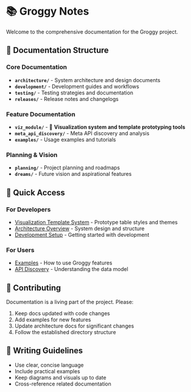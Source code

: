 # 📚 Groggy Notes

Welcome to the comprehensive documentation for the Groggy project.

## 📁 Documentation Structure

### Core Documentation
- **`architecture/`** - System architecture and design documents
- **`development/`** - Development guides and workflows
- **`testing/`** - Testing strategies and documentation
- **`releases/`** - Release notes and changelogs

### Feature Documentation
- **`viz_module/`** - 🎨 **Visualization system and template prototyping tools**
- **`meta_api_discovery/`** - Meta API discovery and analysis
- **`examples/`** - Usage examples and tutorials

### Planning & Vision
- **`planning/`** - Project planning and roadmaps
- **`dreams/`** - Future vision and aspirational features

## 🎯 Quick Access

### For Developers
- [Visualization Template System](viz_module/) - Prototype table styles and themes
- [Architecture Overview](architecture/) - System design and structure
- [Development Setup](development/) - Getting started with development

### For Users
- [Examples](examples/) - How to use Groggy features
- [API Discovery](meta_api_discovery/) - Understanding the data model

## 🔄 Contributing

Documentation is a living part of the project. Please:
1. Keep docs updated with code changes
2. Add examples for new features
3. Update architecture docs for significant changes
4. Follow the established directory structure

## 📖 Writing Guidelines

- Use clear, concise language
- Include practical examples
- Keep diagrams and visuals up to date
- Cross-reference related documentation
